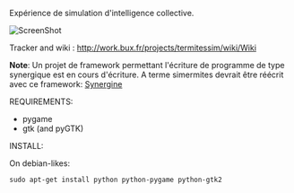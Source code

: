 Expérience de simulation d'intelligence collective.

![ScreenShot](https://raw.github.com/buxx/simtermites/master/doc/simtermites.gif)

Tracker and wiki : http://work.bux.fr/projects/termitessim/wiki/Wiki

**Note**: Un projet de framework permettant l'écriture de programme de type synergique est en cours d'écriture. A terme simermites devrait être réécrit avec ce framework: [Synergine](https://github.com/buxx/synergine)

REQUIREMENTS:
 
  * pygame
  * gtk (and pyGTK)

INSTALL:

On debian-likes:

```
sudo apt-get install python python-pygame python-gtk2
```

